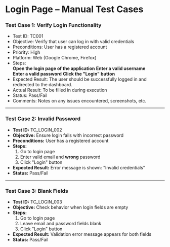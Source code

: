 # Login Page – Manual Test Cases

### Test Case 1: Verify Login Functionality
- Test ID: TC001 
- Objective: Verify that user can log in with valid credentials  
- Preconditions: User has a registered account
- Priority: High
- Platform: Web (Google Chrome, Firefox)
- Steps:  
**Open the login page of the application** 
**Enter a valid username**  
**Enter a valid password**
**Click the "Login" button**  
- Expected Result: The user should be successfully logged in and redirected to the dashboard.
- Actual Result: To be filled in during execution
- Status: Pass/Fail
- Comments: Notes on any issues encountered, screenshots, etc.

---

### Test Case 2: Invalid Password
- **Test ID:** TC_LOGIN_002  
- **Objective:** Ensure login fails with incorrect password  
- **Preconditions:** User has a registered account  
- **Steps:**  
  1. Go to login page  
  2. Enter valid email and **wrong** password  
  3. Click "Login" button  
- **Expected Result:** Error message is shown: "Invalid credentials"  
- **Status:** Pass/Fail

---

### Test Case 3: Blank Fields
- **Test ID:** TC_LOGIN_003  
- **Objective:** Check behavior when login fields are empty  
- **Steps:**  
  1. Go to login page  
  2. Leave email and password fields blank  
  3. Click "Login" button  
- **Expected Result:** Validation error message appears for both fields  
- **Status:** Pass/Fail
